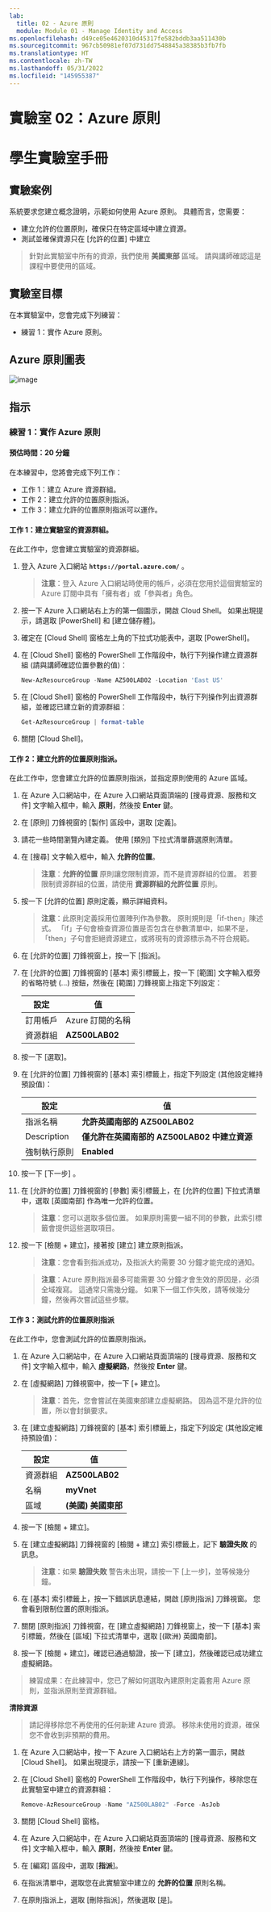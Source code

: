 ```yaml
---
lab:
  title: 02 - Azure 原則
  module: Module 01 - Manage Identity and Access
ms.openlocfilehash: d49ce05e4620310d45317fe582bddb3aa511430b
ms.sourcegitcommit: 967cb50981ef07d731dd7548845a38385b3fb7fb
ms.translationtype: HT
ms.contentlocale: zh-TW
ms.lasthandoff: 05/31/2022
ms.locfileid: "145955387"
---
```

# <a name="lab-02-azure-policy"></a>實驗室 02：Azure 原則
# <a name="student-lab-manual"></a>學生實驗室手冊

## <a name="lab-scenario"></a>實驗案例

系統要求您建立概念證明，示範如何使用 Azure 原則。 具體而言，您需要：

- 建立允許的位置原則，確保只在特定區域中建立資源。
- 測試並確保資源只在 [允許的位置] 中建立

> 針對此實驗室中所有的資源，我們使用 **美國東部** 區域。 請與講師確認這是課程中要使用的區域。 

## <a name="lab-objectives"></a>實驗室目標

在本實驗室中，您會完成下列練習：

- 練習 1：實作 Azure 原則。 

## <a name="azure-policy-diagram"></a>Azure 原則圖表

![image](https://user-images.githubusercontent.com/91347931/157511920-19c1f06c-86bd-440d-80ac-d96aa27aefff.png)

## <a name="instructions"></a>指示

### <a name="exercise-1-implement-azure-policy"></a>練習 1：實作 Azure 原則

#### <a name="estimated-timing-20-minutes"></a>預估時間：20 分鐘

在本練習中，您將會完成下列工作：

- 工作 1：建立 Azure 資源群組。 
- 工作 2：建立允許的位置原則指派。
- 工作 3：建立允許的位置原則指派可以運作。 

#### <a name="task-1-create-a-resource-group-for-the-lab"></a>工作 1：建立實驗室的資源群組。 

在此工作中，您會建立實驗室的資源群組。 

1. 登入 Azure 入口網站 **`https://portal.azure.com/`** 。

    >**注意**：登入 Azure 入口網站時使用的帳戶，必須在您用於這個實驗室的 Azure 訂閱中具有「擁有者」或「參與者」角色。

1. 按一下 Azure 入口網站右上方的第一個圖示，開啟 Cloud Shell。 如果出現提示，請選取 [PowerShell] 和 [建立儲存體]。

1. 確定在 [Cloud Shell] 窗格左上角的下拉式功能表中，選取 [PowerShell]。

1. 在 [Cloud Shell] 窗格的 PowerShell 工作階段中，執行下列操作建立資源群組 (請與講師確認位置參數的值)：

    ```powershell
    New-AzResourceGroup -Name AZ500LAB02 -Location 'East US'
    ```

1. 在 [Cloud Shell] 窗格的 PowerShell 工作階段中，執行下列操作列出資源群組，並確認已建立新的資源群組：

    ```powershell
    Get-AzResourceGroup | format-table
    ```

1. 關閉 [Cloud Shell]。

#### <a name="task-2-create-an-allowed-locations-policy-assignment"></a>工作 2：建立允許的位置原則指派。

在此工作中，您會建立允許的位置原則指派，並指定原則使用的 Azure 區域。 

1. 在 Azure 入口網站中，在 Azure 入口網站頁面頂端的 [搜尋資源、服務和文件] 文字輸入框中，輸入 **原則**，然後按 **Enter** 鍵。

1. 在 [原則] 刀鋒視窗的 [製作] 區段中，選取 [定義]。

1. 請花一些時間瀏覽內建定義。 使用 [類別] 下拉式清單篩選原則清單。

1. 在 [搜尋] 文字輸入框中，輸入 **允許的位置**。 

   >**注意**：**允許的位置** 原則讓您限制資源，而不是資源群組的位置。 若要限制資源群組的位置，請使用 **資源群組的允許位置** 原則。

1. 按一下 [允許的位置] 原則定義，顯示詳細資料。 

   >**注意**：此原則定義採用位置陣列作為參數。 原則規則是「if-then」陳述式。 「if」子句會檢查資源位置是否包含在參數清單中，如果不是，「then」子句會拒絕資源建立，或將現有的資源標示為不符合規範。

1. 在 [允許的位置] 刀鋒視窗上，按一下 [指派]。

1. 在 [允許的位置] 刀鋒視窗的 [基本] 索引標籤上，按一下 [範圍] 文字輸入框旁的省略符號 (…) 按鈕，然後在 [範圍] 刀鋒視窗上指定下列設定：

   |設定|值|
   |---|---|
   |訂用帳戶|Azure 訂閱的名稱|
   |資源群組|**AZ500LAB02**|

1. 按一下 [選取]。

1. 在 [允許的位置] 刀鋒視窗的 [基本] 索引標籤上，指定下列設定 (其他設定維持預設值)：

   |設定|值|
   |---|---|
   |指派名稱|**允許英國南部的 AZ500LAB02**|
   |Description|**僅允許在英國南部的 AZ500LAB02 中建立資源**|
   |強制執行原則|**Enabled**|

1. 按一下 [下一步] 。

1. 在 [允許的位置] 刀鋒視窗的 [參數] 索引標籤上，在 [允許的位置] 下拉式清單中，選取 [英國南部] 作為唯一允許的位置。 

   >**注意**：您可以選取多個位置。 如果原則需要一組不同的參數，此索引標籤會提供這些選取項目。 

1. 按一下 [檢閱 + 建立]，接著按 [建立] 建立原則指派。 

   >**注意**：您會看到指派成功，及指派大約需要 30 分鐘才能完成的通知。

   >**注意**：Azure 原則指派最多可能需要 30 分鐘才會生效的原因是，必須全域複寫。 這通常只需幾分鐘。  如果下一個工作失敗，請等候幾分鐘，然後再次嘗試這些步驟。

#### <a name="task-3-test-the-allowed-locations-policy-assignment"></a>工作 3：測試允許的位置原則指派

在此工作中，您會測試允許的位置原則指派。 

1. 在 Azure 入口網站中，在 Azure 入口網站頁面頂端的 [搜尋資源、服務和文件] 文字輸入框中，輸入 **虛擬網路**，然後按 **Enter** 鍵。

1. 在 [虛擬網路] 刀鋒視窗中，按一下 [+ 建立]。

   >**注意**：首先，您會嘗試在美國東部建立虛擬網路。 因為這不是允許的位置，所以會封鎖要求。 

1. 在 [建立虛擬網路] 刀鋒視窗的 [基本] 索引標籤上，指定下列設定 (其他設定維持預設值)：

    |設定|值|
    |---|---|
    |資源群組|**AZ500LAB02**|
    |名稱|**myVnet**|
    |區域|**(美國) 美國東部**|

1. 按一下 [檢閱 + 建立]。 

1. 在 [建立虛擬網路] 刀鋒視窗的 [檢閱 + 建立] 索引標籤上，記下 **驗證失敗** 的訊息。 

    > **注意**：如果 **驗證失敗** 警告未出現，請按一下 [上一步]，並等候幾分鐘。

1. 在 [基本] 索引標籤上，按一下錯誤訊息連結，開啟 [原則指派] 刀鋒視窗。 您會看到限制位置的原則指派。

1. 關閉 [原則指派] 刀鋒視窗，在 [建立虛擬網路] 刀鋒視窗上，按一下 [基本] 索引標籤，然後在 [區域] 下拉式清單中，選取 [(歐洲) 英國南部]。

1. 按一下 [檢閱 + 建立]，確認已通過驗證，按一下 [建立]，然後確認已成功建立虛擬網路。 

> 練習成果：在此練習中，您已了解如何選取內建原則定義套用 Azure 原則，並指派原則至資源群組。

**清除資源**

> 請記得移除您不再使用的任何新建 Azure 資源。 移除未使用的資源，確保您不會收到非預期的費用。

1. 在 Azure 入口網站中，按一下 Azure 入口網站右上方的第一圖示，開啟 [Cloud Shell]。 如果出現提示，請按一下 [重新連線]。

1. 在 [Cloud Shell] 窗格的 PowerShell 工作階段中，執行下列操作，移除您在此實驗室中建立的資源群組：
  
    ```powershell
    Remove-AzResourceGroup -Name "AZ500LAB02" -Force -AsJob
    ```
1.  關閉 [Cloud Shell] 窗格。 
  
1. 在 Azure 入口網站中，在 Azure 入口網站頁面頂端的 [搜尋資源、服務和文件] 文字輸入框中，輸入 **原則**，然後按 **Enter** 鍵。

1. 在 [編寫] 區段中，選取 [**指派**]。

1. 在指派清單中，選取您在此實驗室中建立的 **允許的位置** 原則名稱。

1. 在原則指派上，選取 [刪除指派]，然後選取 [是]。
